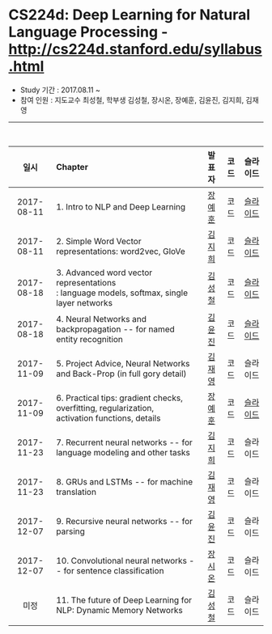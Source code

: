 # CS224d: Deep Learning for Natural Language Processing - http://cs224d.stanford.edu/syllabus.html

- Study 기간 : 2017.08.11 ~
- 참여 인원 : 지도교수 최성철, 학부생 김성철, 장시온, 장예훈, 김윤진, 김지희, 김재영
<hr>
<br>

|     일시     | Chapter                                                                                           | 발표자 |  코드 | 슬라이드 |
| :--------: | :------------------------------------------------------------------------------------------------ | :-: | :-: | :--: |
| 2017-08-11 | 1. Intro to NLP and Deep Learning                                                                 | [장예훈](https://github.com/YeHoonJang) |  코드 | [슬라이드](https://onedrive.live.com/view.aspx?cid=21a6dae40e9a7896&page=view&resid=21A6DAE40E9A7896!20309&parId=21A6DAE40E9A7896!20308&app=PowerPoint) |
| 2017-08-11 | 2. Simple Word Vector representations: word2vec, GloVe                                            | [김지희](https://github.com/kjihee) |  코드 | [슬라이드](https://onedrive.live.com/view.aspx?cid=015f10e3710b9fe4&page=view&resid=21A6DAE40E9A7896!20319&parId=21A6DAE40E9A7896!20308&app=PowerPoint) |
| 2017-08-18 | 3. Advanced word vector representations<br>: language models, softmax, single layer networks      | [김성철](https://github.com/SeongCheol-Kim) |  코드 | [슬라이드](https://1drv.ms/p/s!ApZ4mg7k2qYhgaEDAZ7Da-_OdPRrow) |
| 2017-08-18 | 4. Neural Networks and backpropagation -- for named entity recognition                            | [김윤진](https://github.com/KimyoonJIn) |  코드 | [슬라이드](https://onedrive.live.com/view.aspx?cid=21a6dae40e9a7896&page=view&resid=21A6DAE40E9A7896!20320&parId=21A6DAE40E9A7896!20308&app=PowerPoint) |
| 2017-11-09 | 5. Project Advice, Neural Networks and Back-Prop (in full gory detail)                            | [김재영](https://github.com/kimjeyoung) |  코드 | 슬라이드 |
| 2017-11-09 | 6. Practical tips: gradient checks, overfitting, regularization,<br>activation functions, details | [장예훈](https://github.com/YeHoonJang) |  코드 | [슬라이드](https://onedrive.live.com/view.aspx?cid=21a6dae40e9a7896&page=view&resid=21A6DAE40E9A7896!20829&parId=21A6DAE40E9A7896!20308&app=PowerPoint) |
| 2017-11-23 | 7. Recurrent neural networks -- for language modeling and other tasks                             | [김지희](https://github.com/kjihee) |  코드 | 슬라이드 |
| 2017-11-23 | 8. GRUs and LSTMs -- for machine translation                                                      | [김재영](https://github.com/kimjeyoung) |  코드 | 슬라이드 |
| 2017-12-07 | 9. Recursive neural networks -- for parsing                                                       | [김윤진](https://github.com/KimyoonJIn) |  코드 | 슬라이드 |
| 2017-12-07 | 10. Convolutional neural networks -- for sentence classification                                  | [장시온](https://github.com/janguck) |  코드 | 슬라이드 |
|     미정     | 11. The future of Deep Learning for NLP: Dynamic Memory Networks                                  | [김성철](https://github.com/SeongCheol-Kim) |  코드 | 슬라이드 |
